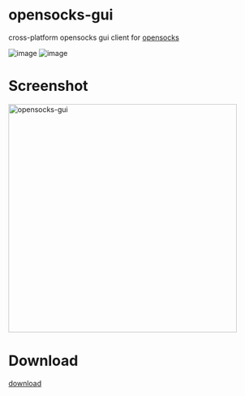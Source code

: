 # opensocks-gui

cross-platform opensocks gui client for [opensocks](https://github.com/net-byte/opensocks)

![image](https://img.shields.io/badge/License-MIT-orange)
![image](https://img.shields.io/badge/License-Anti--996-red)

# Screenshot
<p>
	<img src="https://raw.githubusercontent.com/net-byte/opensocks-gui/main/demo.png" alt="opensocks-gui" width="450">
</p>


# Download
[download](https://github.com/net-byte/opensocks-gui/releases)


